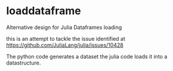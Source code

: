 # loaddataframe
Alternative design for Julia Dataframes loading

this is an attempt to tackle the issue identified at https://github.com/JuliaLang/julia/issues/10428

The python code generates a dataset
the julia code loads it into a datastructure. 
